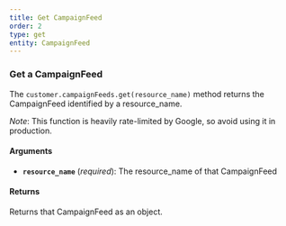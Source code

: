 ```yaml
---
title: Get CampaignFeed
order: 2
type: get
entity: CampaignFeed
---
```


### Get a CampaignFeed

The `customer.campaignFeeds.get(resource_name)` method returns the CampaignFeed identified by a resource_name.

_Note_: This function is heavily rate-limited by Google, so avoid using it in production.

#### Arguments

- **`resource_name`** (_required_): The resource_name of that CampaignFeed

#### Returns

Returns that CampaignFeed as an object.
